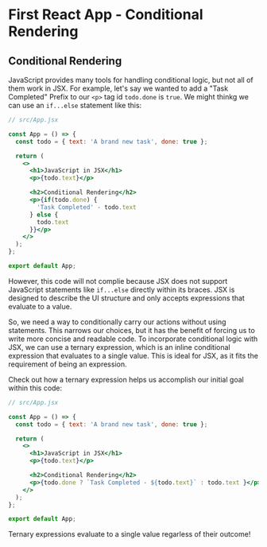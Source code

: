 # First React App - Conditional Rendering

## Conditional Rendering
JavaScript provides many tools for handling conditional logic, but not all of them work in JSX. For example, let's say we wanted to add a "Task Completed" Prefix to our `<p>` tag id `todo.done` is `true`. We might thinkg we can use an `if...else` statement like this: 

```jsx
// src/App.jsx

const App = () => {
  const todo = { text: 'A brand new task', done: true };

  return (
    <>
      <h1>JavaScript in JSX</h1>
      <p>{todo.text}</p>

      <h2>Conditional Rendering</h2>
      <p>{if(todo.done) {
        'Task Completed' - todo.text
      } else {
        todo.text
      }}</p>
    </>
  );
};

export default App;
```

However, this code will not complie because JSX does not support JavaScript statements like `if...else` directly within its braces. JSX is designed to describe the UI structure and only accepts expressions that evaluate to a value. 

So, we need a way to conditionally carry our actions without using statements. This narrows our choices, but it has the benefit of forcing us to write more concise and readable code. To incorporate conditional logic with JSX, we can use a ternary expression, which is an inline conditional expression that evaluates to a single value. This is ideal for JSX, as it fits the requirement of being an expression.

Check out how a ternary expression helps us accomplish our initial goal within this code:

```jsx
// src/App.jsx

const App = () => {
  const todo = { text: 'A brand new task', done: true };

  return (
    <>
      <h1>JavaScript in JSX</h1>
      <p>{todo.text}</p>

      <h2>Conditional Rendering</h2>
      <p>{todo.done ? `Task Completed - ${todo.text}` : todo.text }</p>
    </>
  );
};

export default App;
```

Ternary expressions evaluate to a single value regarless of their outcome!
